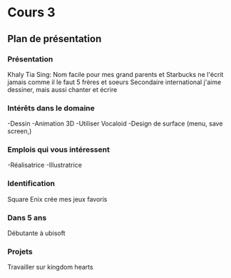 # Cours 3
## Plan de présentation

### Présentation
Khaly Tia Sing: Nom facile pour mes grand parents et Starbucks ne l'écrit jamais comme il le faut
5 frères et soeurs
Secondaire international
j'aime dessiner, mais aussi chanter et écrire

### Intérêts dans le domaine
-Dessin
-Animation 3D
-Utiliser Vocaloid
-Design de surface (menu, save screen,) 

### Emplois qui vous intéressent
-Réalisatrice
-Illustratrice 

### Identification
Square Enix crée mes jeux favoris 

### Dans 5 ans
Débutante à ubisoft

### Projets
Travailler sur kingdom hearts
